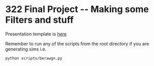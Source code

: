 322 Final Project -- Making some Filters and stuff
=================================================

Presentation template is [here](https://www.writelatex.com/1951557pzwgvp)

Remember to run any of the scripts from the root directory if you are generating sims
i.e.

```Shell
python scripts/berawgn.py
```